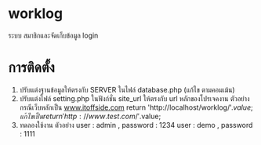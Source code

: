 # worklog
ระบบ สมาชิกและจัดเก็บข้อมูล login
# การติดตั้ง
1. ปรับแต่งฐานข้อมูลให้ตรงกับ SERVER ในไฟล์ database.php (แก้ไข ตามคอมเม้น)
2. ปรับแต่งไฟล์ setting.php ในฟังก์ชั่น site_url ให้ตรงกับ url หลักของโปรเจคงาน
    ตัวอย่าง
      กรณีเว็บหลักเป็น www.itoffside.com
      return 'http://localhost/worklog/'.$value; แก้ไขเป็น return 'http://www.test.com/'.$value;
3. ทดลองใช้งาน
  ตัวอย่าง
    user : admin , password : 1234
    user : demo , password : 1111

